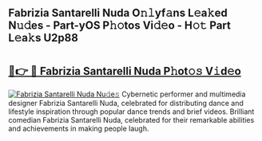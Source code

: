 ## Fabrizia Santarelli Nuda O𝚗𝚕yf𝚊ns L𝚎a𝚔ed N𝚞𝚍es - Part-yOS P𝚑𝚘tos Vi𝚍𝚎o - H𝚘𝚝 Part L𝚎a𝚔s U2p88

# <h2><a href="http://kfbddnd.oniu.top/?m=Fabrizia+Santarelli+Nuda">🔗👉 🔴 Fabrizia Santarelli Nuda P𝚑ot𝚘𝚜 V𝚒d𝚎o</a></h2>

[![Fabrizia Santarelli Nuda Nu𝚍e𝚜](https://i.imgur.com/0qMVB7G.gif)](http://kfbddnd.oniu.top/?m=Fabrizia+Santarelli+Nuda)
Cybernetic performer and multimedia designer Fabrizia Santarelli Nuda, celebrated for distributing dance and lifestyle inspiration through popular dance trends and brief videos. Brilliant comedian Fabrizia Santarelli Nuda, celebrated for their remarkable abilities and achievements in making people laugh.  
